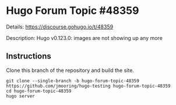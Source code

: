 # Hugo Forum Topic #48359

Details: <https://discourse.gohugo.io/t/48359>

Description: Hugo v0.123.0: images are not showing up any more

## Instructions

Clone this branch of the repository and build the site.

```text
git clone --single-branch -b hugo-forum-topic-48359 https://github.com/jmooring/hugo-testing hugo-forum-topic-48359
cd hugo-forum-topic-48359
hugo server
```
